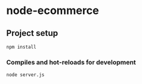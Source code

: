 ﻿# node-ecommerce


## Project setup
```
npm install
```

### Compiles and hot-reloads for development
```
node server.js
